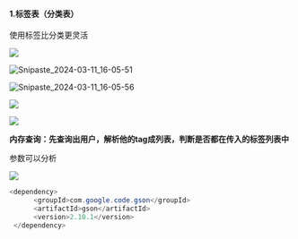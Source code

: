 #### 1.标签表（分类表）

使用标签比分类更灵活

![](D:\学习笔记\项目\pictures\Snipaste_2024-03-11_16-05-28.png)

![Snipaste_2024-03-11_16-05-51](D:\学习笔记\项目\pictures\Snipaste_2024-03-11_16-05-51.png)

![Snipaste_2024-03-11_16-05-56](D:\学习笔记\项目\pictures\Snipaste_2024-03-11_16-05-56.png)

![](D:\学习笔记\项目\pictures\Snipaste_2024-03-11_16-24-25.png)

![](D:\学习笔记\项目\pictures\Snipaste_2024-03-11_16-58-02.png)

**内存查询：先查询出用户，解析他的tag成列表，判断是否都在传入的标签列表中**

参数可以分析

![](D:\学习笔记\项目\pictures\Snipaste_2024-03-11_18-01-26.png)

```java
<dependency>
      <groupId>com.google.code.gson</groupId>
      <artifactId>gson</artifactId>
      <version>2.10.1</version>
 </dependency>
```

